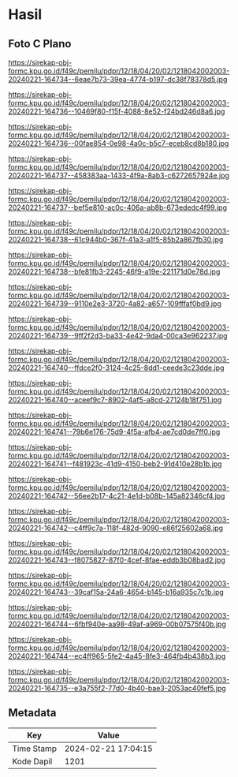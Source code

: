 # Hasil

## Foto C Plano

https://sirekap-obj-formc.kpu.go.id/f49c/pemilu/pdpr/12/18/04/20/02/1218042002003-20240221-164734--6eae7b73-39ea-4774-b197-dc38f78378d5.jpg

https://sirekap-obj-formc.kpu.go.id/f49c/pemilu/pdpr/12/18/04/20/02/1218042002003-20240221-164736--10469f80-f15f-4088-8e52-f24bd246d8a6.jpg

https://sirekap-obj-formc.kpu.go.id/f49c/pemilu/pdpr/12/18/04/20/02/1218042002003-20240221-164736--00fae854-0e98-4a0c-b5c7-eceb8cd8b180.jpg

https://sirekap-obj-formc.kpu.go.id/f49c/pemilu/pdpr/12/18/04/20/02/1218042002003-20240221-164737--458383aa-1433-4f9a-8ab3-c6272657924e.jpg

https://sirekap-obj-formc.kpu.go.id/f49c/pemilu/pdpr/12/18/04/20/02/1218042002003-20240221-164737--bef5e810-ac0c-406a-ab8b-673ededc4f99.jpg

https://sirekap-obj-formc.kpu.go.id/f49c/pemilu/pdpr/12/18/04/20/02/1218042002003-20240221-164738--61c944b0-367f-41a3-a1f5-85b2a867fb30.jpg

https://sirekap-obj-formc.kpu.go.id/f49c/pemilu/pdpr/12/18/04/20/02/1218042002003-20240221-164738--bfe81fb3-2245-46f9-a19e-221171d0e78d.jpg

https://sirekap-obj-formc.kpu.go.id/f49c/pemilu/pdpr/12/18/04/20/02/1218042002003-20240221-164739--9110e2e3-3720-4a82-a657-109fffaf0bd9.jpg

https://sirekap-obj-formc.kpu.go.id/f49c/pemilu/pdpr/12/18/04/20/02/1218042002003-20240221-164739--9ff2f2d3-ba33-4e42-9da4-00ca3e962237.jpg

https://sirekap-obj-formc.kpu.go.id/f49c/pemilu/pdpr/12/18/04/20/02/1218042002003-20240221-164740--ffdce2f0-3124-4c25-8dd1-ceede3c23dde.jpg

https://sirekap-obj-formc.kpu.go.id/f49c/pemilu/pdpr/12/18/04/20/02/1218042002003-20240221-164740--aceef9c7-8902-4af5-a8cd-27124b18f751.jpg

https://sirekap-obj-formc.kpu.go.id/f49c/pemilu/pdpr/12/18/04/20/02/1218042002003-20240221-164741--79b6e176-75d9-4f5a-afb4-ae7cd0de7ff0.jpg

https://sirekap-obj-formc.kpu.go.id/f49c/pemilu/pdpr/12/18/04/20/02/1218042002003-20240221-164741--f481923c-41d9-4150-beb2-91d410e28b1b.jpg

https://sirekap-obj-formc.kpu.go.id/f49c/pemilu/pdpr/12/18/04/20/02/1218042002003-20240221-164742--56ee2b17-4c21-4e1d-b08b-145a82346cf4.jpg

https://sirekap-obj-formc.kpu.go.id/f49c/pemilu/pdpr/12/18/04/20/02/1218042002003-20240221-164742--c4ff9c7a-118f-482d-9090-e86f25602a68.jpg

https://sirekap-obj-formc.kpu.go.id/f49c/pemilu/pdpr/12/18/04/20/02/1218042002003-20240221-164743--f8075827-87f0-4cef-8fae-eddb3b08bad2.jpg

https://sirekap-obj-formc.kpu.go.id/f49c/pemilu/pdpr/12/18/04/20/02/1218042002003-20240221-164743--39caf15a-24a6-4654-b145-b16a935c7c1b.jpg

https://sirekap-obj-formc.kpu.go.id/f49c/pemilu/pdpr/12/18/04/20/02/1218042002003-20240221-164744--6fbf940e-aa98-49af-a969-00b07575f40b.jpg

https://sirekap-obj-formc.kpu.go.id/f49c/pemilu/pdpr/12/18/04/20/02/1218042002003-20240221-164744--ec4ff965-5fe2-4a45-8fe3-464fb4b438b3.jpg

https://sirekap-obj-formc.kpu.go.id/f49c/pemilu/pdpr/12/18/04/20/02/1218042002003-20240221-164735--e3a755f2-77d0-4b40-bae3-2053ac40fef5.jpg


## Metadata

| Key        | Value               |
| ---------- | ------------------- |
| Time Stamp | 2024-02-21 17:04:15 |
| Kode Dapil | 1201                |



